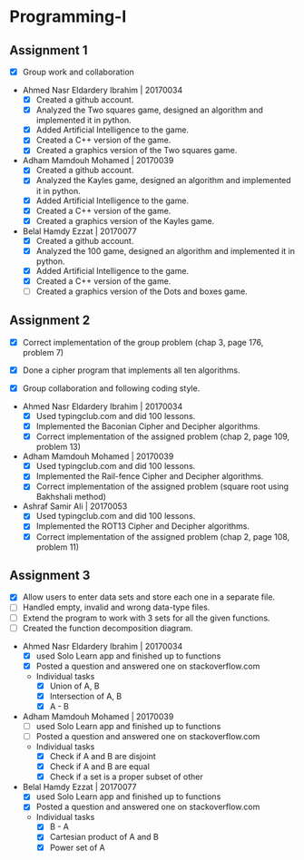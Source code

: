 # Programming-I
## Assignment 1

 - [x] Group work and collaboration

- Ahmed Nasr Eldardery Ibrahim | 20170034
  - [x] Created a github account.
  - [x] Analyzed the Two squares game, designed an algorithm and implemented it in python.
  - [x] Added Artificial Intelligence to the game.
  - [x] Created a C++ version of the game.
  - [x] Created a graphics version of the Two squares game.

- Adham Mamdouh Mohamed | 20170039
  - [x] Created a github account.
  - [x] Analyzed the Kayles game, designed an algorithm and implemented it in python.
  - [x] Added Artificial Intelligence to the game.
  - [x] Created a C++ version of the game.
  - [x] Created a graphics version of the Kayles game.

- Belal Hamdy Ezzat | 20170077
  - [x] Created a github account.
  - [x] Analyzed the 100 game, designed an algorithm and implemented it in python.
  - [x] Added Artificial Intelligence to the game.
  - [x] Created a C++ version of the game.
  - [ ] Created a graphics version of the Dots and boxes game.

## Assignment 2

 - [x] Correct implementation of the group problem (chap 3, page 176, problem 7)
 - [x] Done a cipher program that implements all ten algorithms.
 - [x] Group collaboration and following coding style.


- Ahmed Nasr Eldardery Ibrahim | 20170034
  - [x] Used typingclub.com and did 100 lessons.
  - [x] Implemented the Baconian Cipher and Decipher algorithms.
  - [x] Correct implementation of the assigned problem (chap 2, page 109, problem 13)

- Adham Mamdouh Mohamed | 20170039
  - [x] Used typingclub.com and did 100 lessons.
  - [x] Implemented the Rail-fence Cipher and Decipher algorithms.
  - [x] Correct implementation of the assigned problem (square root using Bakhshali method)

- Ashraf Samir Ali | 20170053
  - [x] Used typingclub.com and did 100 lessons.
  - [x] Implemented the ROT13 Cipher and Decipher algorithms.
  - [x] Correct implementation of the assigned problem (chap 2, page 108, problem 11)
  
## Assignment 3

 - [x] Allow users to enter data sets and store each one in a separate file.
 - [ ] Handled empty, invalid and wrong data-type files.
 - [ ] Extend the program to work with 3 sets for all the given functions.
 - [ ] Created the function decomposition diagram.

- Ahmed Nasr Eldardery Ibrahim | 20170034
  - [x] used Solo Learn app and finished up to functions
  - [x] Posted a question and answered one on stackoverflow.com
  - Individual tasks
    - [x] Union of A, B
    - [x] Intersection of A, B
    - [x] A - B

- Adham Mamdouh Mohamed | 20170039
  - [ ] used Solo Learn app and finished up to functions
  - [ ] Posted a question and answered one on stackoverflow.com
  - Individual tasks
    - [x] Check if A and B are disjoint
    - [x] Check if A and B are equal
    - [x] Check if a set is a proper subset of other

- Belal Hamdy Ezzat | 20170077
  - [x] used Solo Learn app and finished up to functions
  - [x] Posted a question and answered one on stackoverflow.com
  - Individual tasks
    - [x] B - A
    - [x] Cartesian product of A and B
    - [x] Power set of A